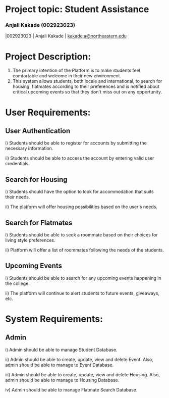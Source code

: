 # Project topic: Student Assistance


### Anjali Kakade (002923023)


|002923023 | Anjali Kakade | kakade.a@northeastern.edu

# Project Description:

1. The primary intention of the Platform is to make students feel comfortable and welcome in their new environment. 
2.  This system allows students, both locale and international, to search for housing, flatmates according to their preferences and is notified about critical upcoming events so that they don't miss out on any opportunity.

#  User Requirements:

## User Authentication

i) Students should be able to register for accounts by submitting the necessary information.

ii) Students should be able to access the account by entering valid user credentials.

## Search for Housing

i) Students should have the option to look for accommodation that suits their needs.

ii) The platform will offer housing possibilities based on the user's needs.

## Search for Flatmates

i) Students should be able to seek a roommate based on their choices for living style preferences.

ii) Platform will offer a list of roommates following the needs of the students.

## Upcoming Events

i) Students should be able to search for any upcoming events happening in the college. 

ii) The platform will continue to alert students to future events, giveaways, etc.

#  System Requirements:

## Admin
i) Admin should be able to manage Student Database.

ii) Admin should be able to create, update, view and delete Event. Also, admin should be able to manage to Event Database.

iii) Admin should be able to create, update, view and delete Housing. Also, admin should be able to manage to Housing Database.

iv) Admin should be able to manage Flatmate Search Database.